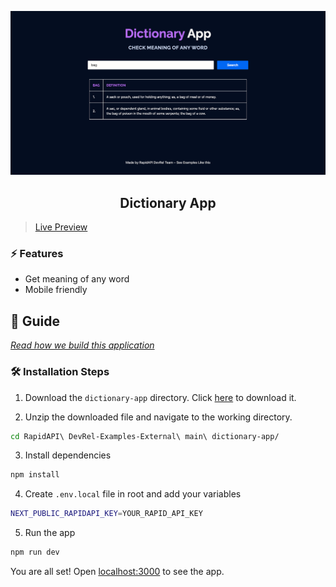 ![cover](assets/cover.png)

<div align="center">
	<h2>Dictionary App</h2>
</div>

> [Live Preview](https://rapidapi-example-dictionary-app.vercel.app/)

### ⚡️ Features

- Get meaning of any word
- Mobile friendly

## 📖 Guide

[*Read how we build this application*](https://rapidapi.com/guides/build-dictionary-app)

### 🛠️ Installation Steps

1. Download the `dictionary-app` directory. Click [here](https://download-directory.github.io/?url=https://github.com/RapidAPI/DevRel-Examples-External/tree/main/dictionary-app) to download it.

2. Unzip the downloaded file and navigate to the working directory.

```bash
cd RapidAPI\ DevRel-Examples-External\ main\ dictionary-app/
```

3. Install dependencies

```bash
npm install
```

4. Create `.env.local` file in root and add your variables

```bash
NEXT_PUBLIC_RAPIDAPI_KEY=YOUR_RAPID_API_KEY
```

5. Run the app

```bash
npm run dev
```

You are all set! Open [localhost:3000](http://localhost:3000/) to see the app.
